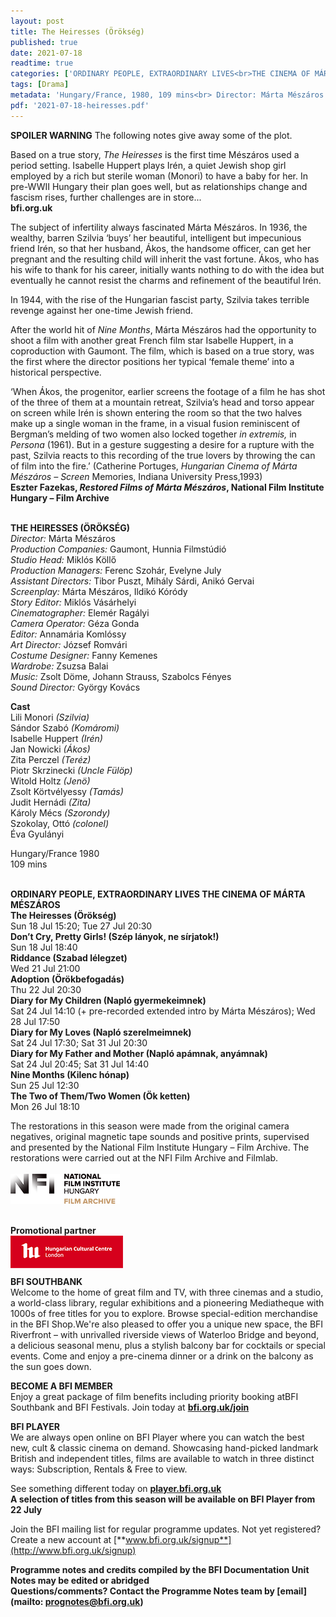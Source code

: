 ```yaml
---
layout: post
title: The Heiresses (Örökség)
published: true
date: 2021-07-18 
readtime: true
categories: ['ORDINARY PEOPLE, EXTRAORDINARY LIVES<br>THE CINEMA OF MÁRTA MÉSZÁROS']
tags: [Drama]
metadata: 'Hungary/France, 1980, 109 mins<br> Director: Márta Mészáros'
pdf: '2021-07-18-heiresses.pdf'
---
```


**SPOILER WARNING** The following notes give away some of the plot.

Based on a true story, _The Heiresses_ is the first time Mészáros used a period setting. Isabelle Huppert plays Irén, a quiet Jewish shop girl employed by a rich but sterile woman (Monori) to have a baby for her. In pre-WWII Hungary their plan goes well, but as relationships change and fascism rises, further challenges are in store...<br>
**bfi.org.uk**

The subject of infertility always fascinated Márta Mészáros. In 1936, the wealthy, barren Szilvia ‘buys’ her beautiful, intelligent but impecunious friend Irén, so that her husband, Ákos, the handsome officer, can get her pregnant and the resulting child will inherit the vast fortune. Ákos, who has his wife to thank for his career, initially wants nothing to do with the idea but eventually he cannot resist the charms and refinement of the beautiful Irén.

In 1944, with the rise of the Hungarian fascist party, Szilvia takes terrible revenge against her one-time Jewish friend.

After the world hit of _Nine Months_, Márta Mészáros had the opportunity to shoot a film with another great French film star Isabelle Huppert, in a coproduction with Gaumont. The film, which is based on a true story, was the first where the director positions her typical ‘female theme’ into a historical perspective.

‘When Ákos, the progenitor, earlier screens the footage of a film he has shot of the three of them at a mountain retreat, Szilvia’s head and torso appear on screen while Irén  is shown entering the room so that the two halves make up a single woman in the frame, in a visual fusion reminiscent of Bergman’s melding of two women also locked together _in extremis,_ in _Persona_ (1961). But in a gesture suggesting a desire for a rupture with the past, Szilvia reacts to this recording of the true lovers by throwing the can of film into the fire.’  (Catherine Portuges, _Hungarian Cinema of Márta Mészáros – Screen_ Memories, Indiana University Press,1993)<br>
**Eszter Fazekas, _Restored Films of Márta Mészáros_, National Film Institute Hungary – Film Archive**<br>
<br>


**THE HEIRESSES (ÖRÖKSÉG)**<br>
_Director:_ Márta Mészáros<br>
_Production Companies:_ Gaumont, Hunnia Filmstúdió<br>
_Studio Head:_ Miklós  Köllő<br>
_Production Managers:_ Ferenc  Szohár, Evelyne July<br>
_Assistant Directors:_ Tibor Puszt, Mihály Sárdi, Anikó Gervai<br>
_Screenplay:_ Márta Mészáros, Ildikó Kóródy<br>
_Story Editor:_ Miklós Vásárhelyi<br>
_Cinematographer:_ Elemér Ragályi<br>
_Camera Operator:_ Géza Gonda<br>
_Editor:_ Annamária Komlóssy<br>
_Art Director:_ József Romvári<br>
_Costume Designer:_ Fanny Kemenes<br>
_Wardrobe:_ Zsuzsa Balai<br>
_Music:_ Zsolt Döme, Johann  Strauss, Szabolcs Fényes<br>
_Sound Director:_ György  Kovács<br>

**Cast**<br>
Lili Monori _(Szilvia)_<br>
Sándor Szabó _(Komáromi)_<br>
Isabelle Huppert _(Irén)_<br>
Jan Nowicki _(Ákos)_<br>
Zita Perczel _(Teréz)_<br>
Piotr Skrzinecki _(Uncle Fülöp)_<br>
Witold Holtz _(Jenö)_<br>
Zsolt Körtvélyessy _(Tamás)_<br>
Judit Hernádi _(Zita)_<br>
Károly Mécs _(Szorondy)_<br>
Szokolay, Ottó _(colonel)_<br>
Éva Gyulányi<br>

Hungary/France 1980<br>
109 mins<br>
<br>

**ORDINARY PEOPLE, EXTRAORDINARY LIVES  THE CINEMA OF MÁRTA MÉSZÁROS**<br>
**The Heiresses (Örökség)**<br>
Sun 18 Jul 15:20; Tue 27 Jul 20:30<br>
**Don’t Cry, Pretty Girls! (Szép lányok, ne sírjatok!)**<br>
Sun 18 Jul 18:40<br>
**Riddance (Szabad lélegzet)**<br>
Wed 21 Jul 21:00<br>
**Adoption (Örökbefogadás)**<br>
Thu 22 Jul 20:30<br>
**Diary for My Children (Napló gyermekeimnek)**<br>
Sat 24 Jul 14:10 (+ pre-recorded extended intro by
Márta Mészáros); Wed 28 Jul 17:50<br>
**Diary for My Loves (Napló szerelmeimnek)**<br>
Sat 24 Jul 17:30; Sat 31 Jul 20:30<br>
**Diary for My Father and Mother (Napló apámnak, anyámnak)**<br>
Sat 24 Jul 20:45; Sat 31 Jul 14:40<br>
**Nine Months (Kilenc hónap)**<br>
Sun 25 Jul 12:30<br>
**The Two of Them/Two Women (Ök ketten)**<br>
Mon 26 Jul 18:10<br>

The restorations in this season were made from the original camera negatives, original magnetic tape sounds and positive prints, supervised and presented by the National Film Institute Hungary – Film Archive. The restorations were carried out at the NFI Film Archive and Filmlab.<br>
<br>
<img style="float: left;" src="/img/nfi-hungary-logo-01.png"><br>
<br><br><br>

**Promotional partner**<br>
<img style="float: left;" src="/img/hungarian-cultural-centre-logo-01.png">
<br><br><br>

**BFI SOUTHBANK**  
Welcome to the home of great film and TV, with three cinemas and a studio, a world-class library, regular exhibitions and a pioneering Mediatheque with 1000s of free titles for you to explore. Browse special-edition merchandise in the BFI Shop.We&#39;re also pleased to offer you a unique new space, the BFI Riverfront – with unrivalled riverside views of Waterloo Bridge and beyond, a delicious seasonal menu, plus a stylish balcony bar for cocktails or special events. Come and enjoy a pre-cinema dinner or a drink on the balcony as the sun goes down.  

**BECOME A BFI MEMBER**  
Enjoy a great package of film benefits including priority booking atBFI Southbank and BFI Festivals. Join today at [**bfi.org.uk/join**](http://www.bfi.org.uk/join)  

**BFI PLAYER**  
 We are always open online on BFI Player where you can watch the best new, cult &amp; classic cinema on demand. Showcasing hand-picked landmark British and independent titles, films are available to watch in three distinct ways: Subscription, Rentals &amp; Free to view.  

See something different today on [**player.bfi.org.uk**](https://player.bfi.org.uk)  
**A selection of titles from this season will be available on BFI Player from 22 July**<br>

Join the BFI mailing list for regular programme updates. Not yet registered? Create a new account at [**www.bfi.org.uk/signup**](http://www.bfi.org.uk/signup)

**Programme notes and credits compiled by the BFI Documentation Unit  
Notes may be edited or abridged  
Questions/comments? Contact the Programme Notes team by [email](mailto: prognotes@bfi.org.uk)**
